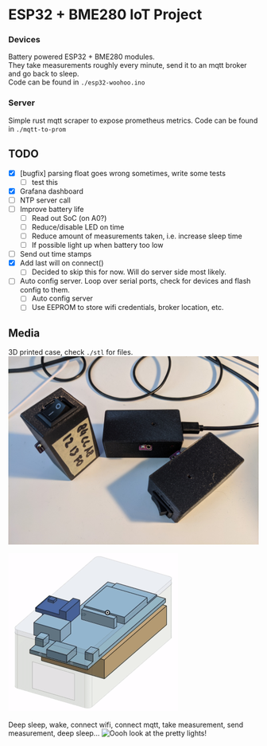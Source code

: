 # ESP32 + BME280 IoT Project

### Devices
Battery powered ESP32 + BME280 modules.  
They take measurements roughly every minute, send it to an mqtt broker and go back to sleep.  
Code can be found in `./esp32-woohoo.ino`

### Server
Simple rust mqtt scraper to expose prometheus metrics.
Code can be found in `./mqtt-to-prom`

## TODO
- [x] [bugfix] parsing float goes wrong sometimes, write some tests
  - [ ] test this
- [x] Grafana dashboard
- [ ] NTP server call
- [ ] Improve battery life
    - [ ] Read out SoC (on A0?)
    - [ ] Reduce/disable LED on time
    - [ ] Reduce amount of measurements taken, i.e. increase sleep time
    - [ ] If possible light up when battery too low
- [ ] Send out time stamps
- [x] Add last will on connect()
    - [ ] Decided to skip this for now. Will do server side most likely.
- [ ] Auto config server. Loop over serial ports, check for devices and flash config to them.
  - [ ] Auto config server
  - [ ] Use EEPROM to store wifi credentials, broker location, etc.

## Media
3D printed case, check `./stl` for files.
![Aint they cute?!](/images/3.jpg)

![](/images/model-animation.gif)

Deep sleep, wake, connect wifi, connect mqtt, take measurement, send measurement, deep sleep...
![Oooh look at the pretty lights!](/images/blinkenlights.gif)
